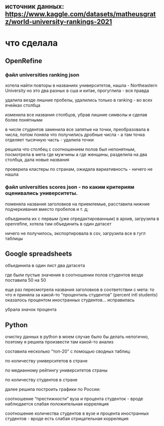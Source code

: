 ## источник данных: https://www.kaggle.com/datasets/matheusgratz/world-university-rankings-2021

# что cделала

## OpenRefine

### файл universities ranking json 

хотела найти повторы в названиях университетов, нашла - Northeastern University но это два разных в сша и китае, прогуглила - вся правда


удалила везде лишние пробелы, удалились только в ranking - во всех ячейках столбца  

изменила все названия столбцов, убрав лишние символы и сделав более понятными


в числе студентов заменила все запятые на точки, преобразовала в числа, потом поняла что получились дробные числа - а там точка отделяет тысячную часть - удалила точки  

решила что столбец с соотношением полов был непонятным, посмотрела в мета где мужчины а где женщины, разделила на два столбца, дала новые названия  

проверила кластеры по странам, ожидала вариативность  - ничего не нашла  



### файл universities scores json - по каким критериям оценивались университеты. 

поменяла названия заголовков на приемлемые, расставила нижние подчеркивания вместо пробелов и т. д;  

объединила их с первым (уже отредактированным) в архив, загрузила в openrefine, хотела там объединить в один датасет  

ничего не получилось, экспортировала в csv, загрузила все в гугл таблицы  


## Google spreadsheets

объединила в один лист два датасета  

где были пустые значения в соотношении полов студентов везде поставила 50 на 50  

еще раз пересмотрела названия заголовков в соответствии с мета: то что я приняла за какой-то “процентиль студентов” (percent intl students) оказалось процентом иностранных студентов… исправилась  


убрала значок процента  


## Python
очистку данных в python в моем случае было бы делать нелогично, поэтому я решила произвести там какой-то анализ  


составила несколько “топ-20” с помощью сводных таблиц:  

по количеству университетов в стране  

по медианному рейтингу университетов страны  

по количеству студентов в стране  

далее решила построить графики по России:  

соотношение “престижности” вуза и процента студенток - вроде наблюдается слабая положительная корреляция  

соотношение количества студентов в вузе и процента иностранных студентов - вроде есть слабая отрицательная корреляция  

